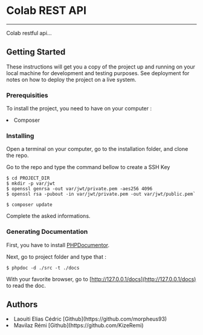 <h1>Colab REST API</h1>
<hr/>
Colab restful api...


<h2>Getting Started</h2>

These instructions will get you a copy of the project up and running on your local machine for development and testing purposes. See deployment for notes on how to deploy the project on a live system.

<h3>Prerequisities</h3>

To install the project, you need to have on your computer : 

<li> Composer </li>

<h3>Installing</h3>

Open a terminal on your computer, go to the installation folder, and clone the repo. 

Go to the repo and type the command bellow to create a SSH Key

```
$ cd PROJECT_DIR
$ mkdir -p var/jwt
$ openssl genrsa -out var/jwt/private.pem -aes256 4096
$ openssl rsa -pubout -in var/jwt/private.pem -out var/jwt/public.pem`

```

`$ composer update`

Complete the asked informations.

<h3>Generating Documentation</h3>

First, you have to install [PHPDocumentor](https://phpdoc.org/docs/latest/getting-started/installing.html). 

Next, go to project folder and type that : 

`$ phpdoc -d ./src -t ./docs`

With your favorite browser, go to [http://127.0.0.1/docs](http://127.0.0.1/docs) to read the doc. 

<h2>Authors</h2>

<li>Laouiti Elias Cédric [Github](https://github.com/morpheus93)
<li>Mavilaz Rémi [Github](https://github.com/KizeRemi)